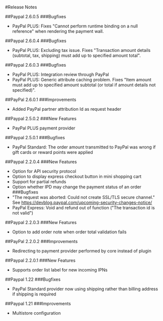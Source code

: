 ﻿#Release Notes

##Paypal 2.6.0.5
###Bugfixes
* PayPal PLUS: Fixes "Cannot perform runtime binding on a null reference" when rendering the payment wall.

##Paypal 2.6.0.4
###Bugfixes
* PayPal PLUS: Excluding tax issue. Fixes "Transaction amount details (subtotal, tax, shipping) must add up to specified amount total".

##Paypal 2.6.0.3
###Bugfixes
* PayPal PLUS: Integration review through PayPal
* PayPal PLUS: Generic attribute caching problem. Fixes "Item amount must add up to specified amount subtotal (or total if amount details not specified)".

##PayPal 2.6.0.1
###Improvements
* Added PayPal partner attribution Id as request header

##Paypal 2.5.0.2
###New Features
* PayPal PLUS payment provider

##Paypal 2.5.0.1
###Bugfixes
* PayPal Standard: The order amount transmitted to PayPal was wrong if gift cards or reward points were applied

##Paypal 2.2.0.4
###New Features
* Option for API security protocol
* Option to display express checkout button in mini shopping cart
* Support for partial refunds
* Option whether IPD may change the payment status of an order
###Bugfixes
* "The request was aborted: Could not create SSL/TLS secure channel." See https://devblog.paypal.com/upcoming-security-changes-notice/
* PayPal Express: Void and refund out of function ("The transaction id is not valid")

##Paypal 2.2.0.3
###New Features
* Option to add order note when order total validation fails

##PayPal 2.2.0.2
###Improvements
* Redirecting to payment provider performed by core instead of plugin

##Paypal 2.2.0.1
###New Features
* Supports order list label for new incoming IPNs

##Paypal 1.22
###Bugfixes
* PayPal Standard provider now using shipping rather than billing address if shipping is required

##Paypal 1.21
###Improvements
* Multistore configuration